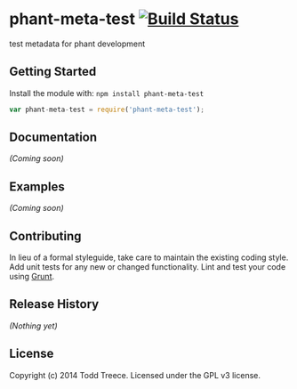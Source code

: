 # phant-meta-test [![Build Status](https://secure.travis-ci.org/sparkfun/phant-meta-test.png?branch=master)](http://travis-ci.org/sparkfun/phant-meta-test)

test metadata for phant development

## Getting Started
Install the module with: `npm install phant-meta-test`

```javascript
var phant-meta-test = require('phant-meta-test');
```

## Documentation
_(Coming soon)_

## Examples
_(Coming soon)_

## Contributing
In lieu of a formal styleguide, take care to maintain the existing coding style. Add unit tests for any new or changed functionality. Lint and test your code using [Grunt](http://gruntjs.com/).

## Release History
_(Nothing yet)_

## License
Copyright (c) 2014 Todd Treece. Licensed under the GPL v3 license.
